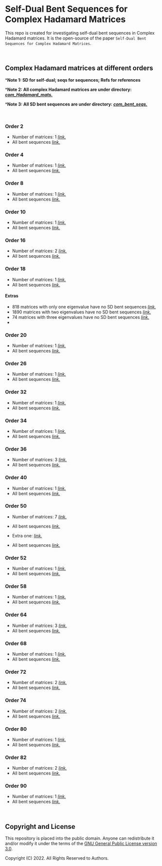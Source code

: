 # Self-Dual Bent Sequences for Complex Hadamard Matrices

This repo is created for investigating self-dual bent sequences in Complex Hadamard matrices. It is the open-source of the paper `Self-Dual Bent Sequences for Complex Hadamard Matrices`.

<br/>

## Complex Hadamard matrices at different orders

***Note 1: SD for self-dual; seqs for sequences; Refs for references**

***Note 2: All complex Hadamard matrices are under directory: [*com_Hadamard_mats.*](./com_Hadamard_mats)**

***Note 3: All SD bent sequences are under directory: [*com_bent_seqs.*](./com_bent_seqs)**

<br/>

### Order 2

- Number of matrices: 1 [*link.*](./com_Hadamard_mats/Com_H_v2.txt)
- All bent sequences [*link.*](./com_bent_seqs/log_sd_bent_complex_v2.log)

### Order 4

- Number of matrices: 1 [*link.*](./com_Hadamard_mats/Com_H_v4.txt)
- All bent sequences [*link.*](./com_bent_seqs/log_sd_bent_complex_v4.log)

### Order 8

- Number of matrices: 1 [*link.*](./com_Hadamard_mats/Com_H_v8.txt)
- All bent sequences [*link.*](./com_bent_seqs/log_sd_bent_complex_v8.log)

### Order 10

- Number of matrices: 1 [*link.*](./com_Hadamard_mats/Com_H_v10.txt)
- All bent sequences [*link.*](./com_bent_seqs/log_sd_bent_complex_v10.log)

### Order 16

- Number of matrices: 2 [*link.*](./com_Hadamard_mats/Com_H_v16.txt)
- All bent sequences [*link.*](./com_bent_seqs/log_sd_bent_complex_v16.log)

### Order 18

- Number of matrices: 1 [*link.*](./com_Hadamard_mats/Com_H_v18.txt)
- All bent sequences [*link.*](./com_bent_seqs/log_sd_bent_complex_v18.log)

#### Extras

- 818 matrices with only one eigenvalue have no SD bent sequences [*link.*](./com_Hadamard_mats/Com_H_v18_N2782_1eigen.log)
- 1890 matrices with two eigenvalues have no SD bent sequences [*link.*](./com_Hadamard_mats/Com_H_v18_N2782_2eigens.log)
- 74 matrices with three eigenvalues have no SD bent sequences [*link.*](./com_Hadamard_mats/Com_H_v18_N2782_3eigens.log)
- 


### Order 20

- Number of matrices: 1 [*link.*](./com_Hadamard_mats/Com_H_v20.txt)
- All bent sequences [*link.*](./com_bent_seqs/log_sd_bent_complex_v20.log)

### Order 26

- Number of matrices: 1 [*link.*](./com_Hadamard_mats/Com_H_v26.txt)
- All bent sequences [*link.*](./com_bent_seqs/log_sd_bent_complex_v26.log)

### Order 32

- Number of matrices: 1 [*link.*](./com_Hadamard_mats/Com_H_v32.txt)
- All bent sequences [*link.*](./com_bent_seqs/log_sd_bent_complex_v32.log)

### Order 34

- Number of matrices: 1 [*link.*](./com_Hadamard_mats/Com_H_v34.txt)
- All bent sequences [*link.*](./com_bent_seqs/log_sd_bent_complex_v34.log)

### Order 36

- Number of matrices: 3 [*link.*](./com_Hadamard_mats/Com_H_v36.txt)
- All bent sequences [*link.*](./com_bent_seqs/log_sd_bent_complex_v36.log)

### Order 40

- Number of matrices: 1 [*link.*](./com_Hadamard_mats/Com_H_v40.txt)
- All bent sequences [*link.*](./com_bent_seqs/log_sd_bent_complex_v40.log)

### Order 50

- Number of matrices: 7 [*link.*](./com_Hadamard_mats/Com_H_v50.txt)
- All bent sequences [*link.*](./com_bent_seqs/log_sd_bent_complex_v50.log)

- Extra one: [*link.*](./com_Hadamard_mats/Com_H_v50_N1.txt)
- All bent sequences [*link.*](./com_bent_seqs/log_sd_bent_complex_v50_N1.log)

### Order 52

- Number of matrices: 1 [*link.*](./com_Hadamard_mats/Com_H_v52.txt)
- All bent sequences [*link.*](./com_bent_seqs/log_sd_bent_complex_v52.log)

### Order 58

- Number of matrices: 1 [*link.*](./com_Hadamard_mats/Com_H_v58.txt)
- All bent sequences [*link.*](./com_bent_seqs/log_sd_bent_complex_v58.log)

### Order 64

- Number of matrices: 3 [*link.*](./com_Hadamard_mats/Com_H_v64.txt)
- All bent sequences [*link.*](./com_bent_seqs/log_sd_bent_complex_v64.log)

### Order 68

- Number of matrices: 1 [*link.*](./com_Hadamard_mats/Com_H_v68.txt)
- All bent sequences [*link.*](./com_bent_seqs/log_sd_bent_complex_v68.log)

### Order 72

- Number of matrices: 2 [*link.*](./com_Hadamard_mats/Com_H_v72.txt)
- All bent sequences [*link.*](./com_bent_seqs/log_sd_bent_complex_v72.log)

### Order 74

- Number of matrices: 2 [*link.*](./com_Hadamard_mats/Com_H_v74.txt)
- All bent sequences [*link.*](./com_bent_seqs/log_sd_bent_complex_v74.log)

### Order 80

- Number of matrices: 1 [*link.*](./com_Hadamard_mats/Com_H_v80.txt)
- All bent sequences [*link.*](./com_bent_seqs/log_sd_bent_complex_v80.log)

### Order 82

- Number of matrices: 2 [*link.*](./com_Hadamard_mats/Com_H_v82.txt)
- All bent sequences [*link.*](./com_bent_seqs/log_sd_bent_complex_v82.log)

### Order 90

- Number of matrices: 1 [*link.*](./com_Hadamard_mats/Com_H_v90.txt)
- All bent sequences [*link.*](./com_bent_seqs/log_sd_bent_complex_v90.log)



<br/>

## Copyright and License

This repository is placed into the public domain. Anyone can redistribute it and/or modify it under the terms of the [GNU General Public License version 3.0](https://www.gnu.org/licenses/gpl-3.0.html).

Copyright (C) 2022. All Rights Reserved to Authors.
